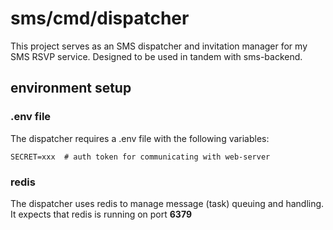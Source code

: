 # sms/cmd/dispatcher
This project serves as an SMS dispatcher and invitation manager for my SMS RSVP service. Designed to be used in tandem with sms-backend.

## environment setup

### .env file
The dispatcher requires a .env file with the following variables: 
```
SECRET=xxx  # auth token for communicating with web-server
```

### redis
The dispatcher uses redis to manage message (task) queuing and handling.
It expects that redis is running on port **6379**


